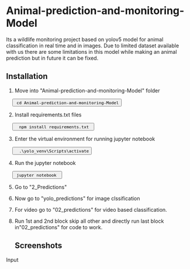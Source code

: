 # Animal-prediction-and-monitoring-Model
 Its a wildlife monitoring project based on yolov5 model for animal classification in real time and in images. Due to limited dataset available with us there are some limitations in this model while making an animal prediction but in future it can be fixed.

## Installation 
1. Move into "Animal-prediction-and-monitoring-Model" folder
<pre>
  <button onclick="navigator.clipboard.writeText('cd desktop')"> <code>cd Animal-prediction-and-monitoring-Model</code></button>
</pre>
2. Install requirements.txt files
<pre>
  <button onclick="navigator.clipboard.writeText('cd desktop')"> <code> npm install requirements.txt </code></button>
</pre>
3. Enter the virtual environment for running jupyter notebook
<pre>
  <button onclick="navigator.clipboard.writeText('cd desktop')"> <code> .\yolo_venv\Scripts\activate</code></button>
</pre>
4. Run the jupyter notebook
<pre>
  <button onclick="navigator.clipboard.writeText('cd desktop')"> <code>jupyter notebook </code></button>
</pre>
5. Go to "2_Predictions"
6. Now go to "yolo_predictions" for image clssification
7. For video go to "02_predictions" for video based classification.
8. Run 1st and 2nd block skip all other and directly run last block in"02_predictions" for code to work.

   ## Screenshots

Input

